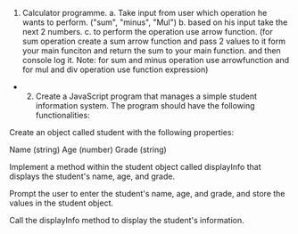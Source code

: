 <!-- Functions -->
1.  Calculator programme.
 a. Take input from user which operation he wants to perform. ("sum", "minus", "Mul")
 b. based on his input take the next 2 numbers.
 c. to perform the operation use arrow function. (for sum operation create a sum arrow function and pass 2 values to it form your main funciton and return the sum to your main function. and then console log it. Note: for sum and minus operation use arrowfunction and for mul and div operation use function expression)


<!-- Object -->
- 2. Create a JavaScript program that manages a simple student information system. The program should have the following functionalities:

Create an object called student with the following properties:

Name (string)
Age (number)
Grade (string)

Implement a method within the student object called displayInfo that displays the student's name, age, and grade.

Prompt the user to enter the student's name, age, and grade, and store the values in the student object.

Call the displayInfo method to display the student's information.